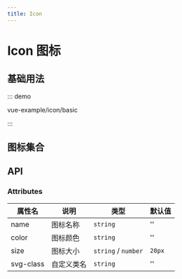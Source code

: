 ```yaml
---
title: Icon
---
```


# Icon 图标

## 基础用法

::: demo

vue-example/icon/basic

:::

## 图标集合
<demo src="../example/icon/list.vue" />


## API
### Attributes

属性名     | 说明 | 类型 | 默认值
----------| --- | ---- | ---
name      | 图标名称    | `string` | ''
color     | 图标颜色    | `string` | ''
size      | 图标大小    | `string` / `number` | `20px`
svg-class | 自定义类名   | `string`            | ''
